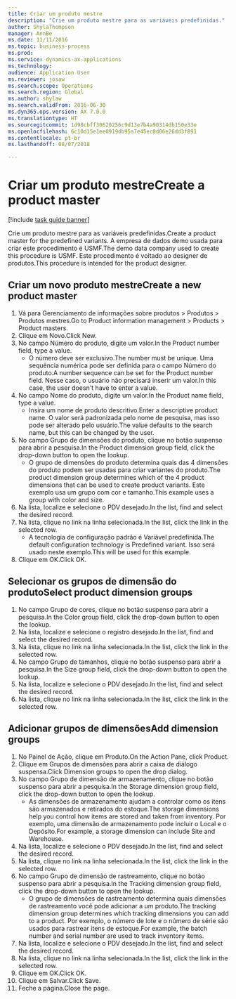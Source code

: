 ```yaml
--- 
title: Criar um produto mestre
description: "Crie um produto mestre para as variáveis predefinidas."
author: ShylaThompson
manager: AnnBe
ms.date: 11/11/2016
ms.topic: business-process
ms.prod: 
ms.service: dynamics-ax-applications
ms.technology: 
audience: Application User
ms.reviewer: josaw
ms.search.scope: Operations
ms.search.region: Global
ms.author: shylaw
ms.search.validFrom: 2016-06-30
ms.dyn365.ops.version: AX 7.0.0
ms.translationtype: HT
ms.sourcegitcommit: 1d98cbff30620256c9d13e7b4a90314db150e33e
ms.openlocfilehash: 6c10d15e1ee0919db95a7e45ec8d06e26dd3f891
ms.contentlocale: pt-br
ms.lasthandoff: 08/07/2018

---
```

# <a name="create-a-product-master"></a><span data-ttu-id="df3b3-103">Criar um produto mestre</span><span class="sxs-lookup"><span data-stu-id="df3b3-103">Create a product master</span></span>

[!include [task guide banner](../../includes/task-guide-banner.md)]

<span data-ttu-id="df3b3-104">Crie um produto mestre para as variáveis predefinidas.</span><span class="sxs-lookup"><span data-stu-id="df3b3-104">Create a product master for the predefined variants.</span></span> <span data-ttu-id="df3b3-105">A empresa de dados demo usada para criar este procedimento é USMF.</span><span class="sxs-lookup"><span data-stu-id="df3b3-105">The demo data company used to create this procedure is USMF.</span></span> <span data-ttu-id="df3b3-106">Este procedimento é voltado ao designer de produtos.</span><span class="sxs-lookup"><span data-stu-id="df3b3-106">This procedure is intended for the product designer.</span></span>


## <a name="create-a-new-product-master"></a><span data-ttu-id="df3b3-107">Criar um novo produto mestre</span><span class="sxs-lookup"><span data-stu-id="df3b3-107">Create a new product master</span></span>
1. <span data-ttu-id="df3b3-108">Vá para Gerenciamento de informações sobre produtos > Produtos > Produtos mestres.</span><span class="sxs-lookup"><span data-stu-id="df3b3-108">Go to Product information management > Products > Product masters.</span></span>
2. <span data-ttu-id="df3b3-109">Clique em Novo.</span><span class="sxs-lookup"><span data-stu-id="df3b3-109">Click New.</span></span>
3. <span data-ttu-id="df3b3-110">No campo Número do produto, digite um valor.</span><span class="sxs-lookup"><span data-stu-id="df3b3-110">In the Product number field, type a value.</span></span>
    * <span data-ttu-id="df3b3-111">O número deve ser exclusivo.</span><span class="sxs-lookup"><span data-stu-id="df3b3-111">The number must be unique.</span></span> <span data-ttu-id="df3b3-112">Uma sequência numérica pode ser definida para o campo Número do produto.</span><span class="sxs-lookup"><span data-stu-id="df3b3-112">A number sequence can be set for the Product number field.</span></span> <span data-ttu-id="df3b3-113">Nesse caso, o usuário não precisará inserir um valor.</span><span class="sxs-lookup"><span data-stu-id="df3b3-113">In this case, the user doesn't have to enter a value.</span></span>  
4. <span data-ttu-id="df3b3-114">No campo Nome do produto, digite um valor.</span><span class="sxs-lookup"><span data-stu-id="df3b3-114">In the Product name field, type a value.</span></span>
    * <span data-ttu-id="df3b3-115">Insira um nome de produto descritivo.</span><span class="sxs-lookup"><span data-stu-id="df3b3-115">Enter a descriptive product name.</span></span> <span data-ttu-id="df3b3-116">O valor será padronizada pelo nome de pesquisa, mas isso pode ser alterado pelo usuário.</span><span class="sxs-lookup"><span data-stu-id="df3b3-116">The value defaults to the search name, but this can be changed by the user.</span></span>  
5. <span data-ttu-id="df3b3-117">No campo Grupo de dimensões do produto, clique no botão suspenso para abrir a pesquisa.</span><span class="sxs-lookup"><span data-stu-id="df3b3-117">In the Product dimension group field, click the drop-down button to open the lookup.</span></span>
    * <span data-ttu-id="df3b3-118">O grupo de dimensões do produto determina quais das 4 dimensões do produto podem ser usadas para criar variantes do produto.</span><span class="sxs-lookup"><span data-stu-id="df3b3-118">The product dimension group determines which of the 4 product dimensions that can be used to create product variants.</span></span> <span data-ttu-id="df3b3-119">Este exemplo usa um grupo com cor e tamanho.</span><span class="sxs-lookup"><span data-stu-id="df3b3-119">This example uses a group with color and size.</span></span>  
6. <span data-ttu-id="df3b3-120">Na lista, localize e selecione o PDV desejado.</span><span class="sxs-lookup"><span data-stu-id="df3b3-120">In the list, find and select the desired record.</span></span>
7. <span data-ttu-id="df3b3-121">Na lista, clique no link na linha selecionada.</span><span class="sxs-lookup"><span data-stu-id="df3b3-121">In the list, click the link in the selected row.</span></span>
    * <span data-ttu-id="df3b3-122">A tecnologia de configuração padrão é Variável predefinida.</span><span class="sxs-lookup"><span data-stu-id="df3b3-122">The default configuration technology is Predefined variant.</span></span> <span data-ttu-id="df3b3-123">Isso será usado neste exemplo.</span><span class="sxs-lookup"><span data-stu-id="df3b3-123">This will be used for this example.</span></span>  
8. <span data-ttu-id="df3b3-124">Clique em OK.</span><span class="sxs-lookup"><span data-stu-id="df3b3-124">Click OK.</span></span>

## <a name="select-product-dimension-groups"></a><span data-ttu-id="df3b3-125">Selecionar os grupos de dimensão do produto</span><span class="sxs-lookup"><span data-stu-id="df3b3-125">Select product dimension groups</span></span>
1. <span data-ttu-id="df3b3-126">No campo Grupo de cores, clique no botão suspenso para abrir a pesquisa.</span><span class="sxs-lookup"><span data-stu-id="df3b3-126">In the Color group field, click the drop-down button to open the lookup.</span></span>
2. <span data-ttu-id="df3b3-127">Na lista, localize e selecione o registro desejado.</span><span class="sxs-lookup"><span data-stu-id="df3b3-127">In the list, find and select the desired record.</span></span>
3. <span data-ttu-id="df3b3-128">Na lista, clique no link na linha selecionada.</span><span class="sxs-lookup"><span data-stu-id="df3b3-128">In the list, click the link in the selected row.</span></span>
4. <span data-ttu-id="df3b3-129">No campo Grupo de tamanhos, clique no botão suspenso para abrir a pesquisa.</span><span class="sxs-lookup"><span data-stu-id="df3b3-129">In the Size group field, click the drop-down button to open the lookup.</span></span>
5. <span data-ttu-id="df3b3-130">Na lista, localize e selecione o PDV desejado.</span><span class="sxs-lookup"><span data-stu-id="df3b3-130">In the list, find and select the desired record.</span></span>
6. <span data-ttu-id="df3b3-131">Na lista, clique no link na linha selecionada.</span><span class="sxs-lookup"><span data-stu-id="df3b3-131">In the list, click the link in the selected row.</span></span>

## <a name="add-dimension-groups"></a><span data-ttu-id="df3b3-132">Adicionar grupos de dimensões</span><span class="sxs-lookup"><span data-stu-id="df3b3-132">Add dimension groups</span></span>
1. <span data-ttu-id="df3b3-133">No Painel de Ação, clique em Produto.</span><span class="sxs-lookup"><span data-stu-id="df3b3-133">On the Action Pane, click Product.</span></span>
2. <span data-ttu-id="df3b3-134">Clique em Grupos de dimensões para abrir a caixa de diálogo suspensa.</span><span class="sxs-lookup"><span data-stu-id="df3b3-134">Click Dimension groups to open the drop dialog.</span></span>
3. <span data-ttu-id="df3b3-135">No campo Grupo de dimensão de armazenamento, clique no botão suspenso para abrir a pesquisa.</span><span class="sxs-lookup"><span data-stu-id="df3b3-135">In the Storage dimension group field, click the drop-down button to open the lookup.</span></span>
    * <span data-ttu-id="df3b3-136">As dimensões de armazenamento ajudam a controlar como os itens são armazenados e retirados do estoque.</span><span class="sxs-lookup"><span data-stu-id="df3b3-136">The storage dimensions help you control how items are stored and taken from inventory.</span></span> <span data-ttu-id="df3b3-137">Por exemplo, uma dimensão de armazenamento pode incluir o Local e o Depósito.</span><span class="sxs-lookup"><span data-stu-id="df3b3-137">For example, a storage dimension can include Site and Warehouse.</span></span>  
4. <span data-ttu-id="df3b3-138">Na lista, localize e selecione o PDV desejado.</span><span class="sxs-lookup"><span data-stu-id="df3b3-138">In the list, find and select the desired record.</span></span>
5. <span data-ttu-id="df3b3-139">Na lista, clique no link na linha selecionada.</span><span class="sxs-lookup"><span data-stu-id="df3b3-139">In the list, click the link in the selected row.</span></span>
6. <span data-ttu-id="df3b3-140">No campo Grupo de dimensão de rastreamento, clique no botão suspenso para abrir a pesquisa.</span><span class="sxs-lookup"><span data-stu-id="df3b3-140">In the Tracking dimension group field, click the drop-down button to open the lookup.</span></span>
    * <span data-ttu-id="df3b3-141">O grupo de dimensões de rastreamento determina quais dimensões de rastreamento você pode adicionar a um produto.</span><span class="sxs-lookup"><span data-stu-id="df3b3-141">The tracking dimension group determines which tracking dimensions you can add to a product.</span></span> <span data-ttu-id="df3b3-142">Por exemplo, o número de lote e o número de série são usados para rastrear itens de estoque.</span><span class="sxs-lookup"><span data-stu-id="df3b3-142">For example, the batch number and serial number are used to track inventory items.</span></span>  
7. <span data-ttu-id="df3b3-143">Na lista, localize e selecione o PDV desejado.</span><span class="sxs-lookup"><span data-stu-id="df3b3-143">In the list, find and select the desired record.</span></span>
8. <span data-ttu-id="df3b3-144">Na lista, clique no link na linha selecionada.</span><span class="sxs-lookup"><span data-stu-id="df3b3-144">In the list, click the link in the selected row.</span></span>
9. <span data-ttu-id="df3b3-145">Clique em OK.</span><span class="sxs-lookup"><span data-stu-id="df3b3-145">Click OK.</span></span>
10. <span data-ttu-id="df3b3-146">Clique em Salvar.</span><span class="sxs-lookup"><span data-stu-id="df3b3-146">Click Save.</span></span>
11. <span data-ttu-id="df3b3-147">Feche a página.</span><span class="sxs-lookup"><span data-stu-id="df3b3-147">Close the page.</span></span>


